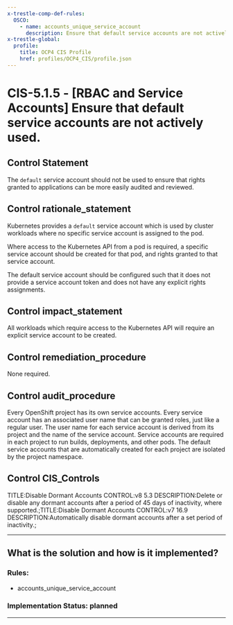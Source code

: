 ```yaml
---
x-trestle-comp-def-rules:
  OSCO:
    - name: accounts_unique_service_account
      description: Ensure that default service accounts are not actively used. (info)
x-trestle-global:
  profile:
    title: OCP4 CIS Profile
    href: profiles/OCP4_CIS/profile.json
---
```


# CIS-5.1.5 - \[RBAC and Service Accounts\] Ensure that default service accounts are not actively used.

## Control Statement

The `default` service account should not be used to ensure that rights granted to applications can be more easily audited and reviewed.

## Control rationale_statement

Kubernetes provides a `default` service account which is used by cluster workloads where no specific service account is assigned to the pod.

Where access to the Kubernetes API from a pod is required, a specific service account should be created for that pod, and rights granted to that service account.

The default service account should be configured such that it does not provide a service account token and does not have any explicit rights assignments.

## Control impact_statement

All workloads which require access to the Kubernetes API will require an explicit service account to be created.

## Control remediation_procedure

None required.

## Control audit_procedure

Every OpenShift project has its own service accounts. Every service account has an associated user name that can be granted roles, just like a regular user. The user name for each service account is derived from its project and the name of the service account. Service accounts are required in each project to run builds, deployments, and other pods. The default service accounts that are automatically created for each project are isolated by the project namespace.

## Control CIS_Controls

TITLE:Disable Dormant Accounts CONTROL:v8 5.3 DESCRIPTION:Delete or disable any dormant accounts after a period of 45 days of inactivity, where supported.;TITLE:Disable Dormant Accounts CONTROL:v7 16.9 DESCRIPTION:Automatically disable dormant accounts after a set period of inactivity.;

______________________________________________________________________

## What is the solution and how is it implemented?

<!-- For implementation status enter one of: implemented, partial, planned, alternative, not-applicable -->

<!-- Note that the list of rules under ### Rules: is read-only and changes will not be captured after assembly to JSON -->

<!-- Add control implementation description here for control: CIS-5.1.5 -->

### Rules:

  - accounts_unique_service_account

### Implementation Status: planned

______________________________________________________________________
